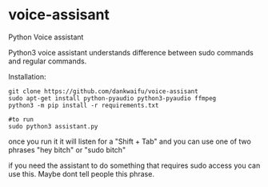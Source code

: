 # voice-assisant
Python Voice assistant

Python3 voice assistant understands difference between sudo commands and regular commands. 

Installation:
```
git clone https://github.com/dankwaifu/voice-assisant
sudo apt-get install python-pyaudio python3-pyaudio ffmpeg
python3 -m pip install -r requirements.txt

#to run
sudo python3 assistant.py
```

once you run it it will listen for a "Shift + Tab" and you can use one of two phrases
"hey bitch"
or "sudo bitch"

if you need the assistant to do something that requires sudo access you can use this. Maybe dont tell people this phrase.




